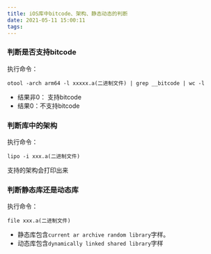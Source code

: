 ```yaml
---
title: iOS库中bitcode、架构、静态动态的判断
date: 2021-05-11 15:00:11
tags:
---
```


### 判断是否支持bitcode
执行命令：
```
otool -arch arm64 -l xxxxx.a(二进制文件) | grep __bitcode | wc -l
```

* 结果非0： 支持bitcode
* 结果0：不支持bitcode

### 判断库中的架构

执行命令：
```
lipo -i xxx.a(二进制文件)
```
支持的架构会打印出来

### 判断静态库还是动态库

执行命令：

```
file xxx.a(二进制文件)
```
* 静态库包含`current ar archive random library`字样。
* 动态库包含`dynamically linked shared library`字样

